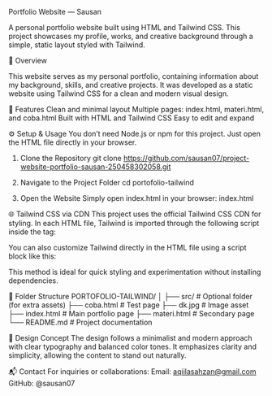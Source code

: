 Portfolio Website — Sausan

A personal portfolio website built using HTML and Tailwind CSS.
This project showcases my profile, works, and creative background through a simple, static layout styled with Tailwind.

📖 Overview

This website serves as my personal portfolio, containing information about my background, skills, and creative projects.
It was developed as a static website using Tailwind CSS for a clean and modern visual design.

🧩 Features
Clean and minimal layout
Multiple pages: index.html, materi.html, and coba.html
Built with HTML and Tailwind CSS
Easy to edit and expand

⚙️ Setup & Usage
You don’t need Node.js or npm for this project.
Just open the HTML file directly in your browser.
1. Clone the Repository
git clone https://github.com/sausan07/project-website-portfolio-sausan-250458302058.git

2. Navigate to the Project Folder
cd portofolio-tailwind

3. Open the Website
Simply open index.html in your browser:
index.html

🌐 Tailwind CSS via CDN
This project uses the official Tailwind CSS CDN for styling.
In each HTML file, Tailwind is imported through the following script inside the <head> tag:

<script src="https://cdn.tailwindcss.com"></script>

You can also customize Tailwind directly in the HTML file using a script block like this:

<script>
  tailwind.config = {
    theme: {
      extend: {
        colors: {
          primary: '#a3c9a8',
          secondary: '#fef9ef',
        },
      },
    },
  }
</script>

This method is ideal for quick styling and experimentation without installing dependencies.

📁 Folder Structure
PORTOFOLIO-TAILWIND/
│
├── src/                 # Optional folder (for extra assets)
├── coba.html            # Test page
├── dk.jpg               # Image asset
├── index.html           # Main portfolio page
├── materi.html          # Secondary page
└── README.md            # Project documentation

🎨 Design Concept
The design follows a minimalist and modern approach with clear typography and balanced color tones.
It emphasizes clarity and simplicity, allowing the content to stand out naturally.

📬 Contact
For inquiries or collaborations:
Email: aqiilasahzan@gmail.com
GitHub: @sausan07
